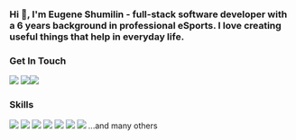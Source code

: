 ### Hi 👋, I'm Eugene Shumilin - full-stack software developer with a 6 years background in professional eSports. I love creating useful things that help in everyday life.

### Get In Touch
<a href="mailto:neirea@ukr.net"><img src="https://img.shields.io/badge/Email-D14836?style=for-the-badge&logo=gmail&logoColor=white"></a> <a href="https://www.linkedin.com/in/eugene-shumilin/"><img src="https://img.shields.io/badge/LinkedIn-0077B5?style=for-the-badge&logo=linkedin&logoColor=white"></a><a href="https://www.neirea.com/"><img src="https://img.shields.io/badge/portfolio-0A0A0A?style=for-the-badge&logo=dev.to&logoColor=white"></a>

### Skills
<img src="https://img.shields.io/badge/TypeScript-3178C6?style=for-the-badge&logo=typescript&logoColor=white"> <img src="https://img.shields.io/badge/React-20232A?style=for-the-badge&logo=react&logoColor=61DAFB">  <img src="https://img.shields.io/badge/HTML5-E34F26?style=for-the-badge&logo=html5&logoColor=white"> <img src="https://img.shields.io/badge/CSS3-1572B6?style=for-the-badge&logo=css3&logoColor=white">
<img src="https://img.shields.io/badge/Node.js-43853D?style=for-the-badge&logo=node.js&logoColor=white"> <img src="https://img.shields.io/badge/PostgreSQL-4169E1?style=for-the-badge&logo=PostgreSQL&logoColor=white"> <img src="https://img.shields.io/badge/GraphQL-E10098?style=for-the-badge&logo=GraphQL&logoColor=white">
...and many others
